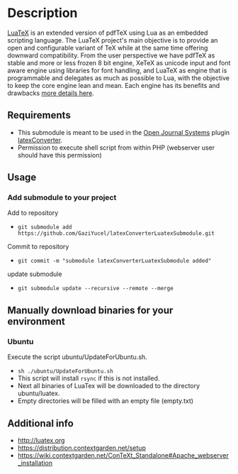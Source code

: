 # Description
[LuaTeX](http://luatex.org) is an extended version of pdfTeX using Lua as an embedded scripting language. The LuaTeX project's main objective is to provide an open and configurable variant of TeX while at the same time offering downward compatibility. From the user perspective we have pdfTeX as stable and more or less frozen 8 bit engine, XeTeX as unicode input and font aware engine using libraries for font handling, and LuaTeX as engine that is programmable and delegates as much as possible to Lua, with the objective to keep the core engine lean and mean. Each engine has its benefits and drawbacks [more details here](http://luatex.org/roadmap.html#tbp).

## Requirements
- This submodule is meant to be used in the [Open Journal Systems](https://pkp.sfu.ca/software/ojs/download/) plugin [latexConverter](https://github.com/GaziYucel/latexConverter).
- Permission to execute shell script from within PHP (webserver user should have this permission)

## Usage

### Add submodule to your project
Add to repository
- `git submodule add https://github.com/GaziYucel/latexConverterLuatexSubmodule.git`

Commit to repository
- `git commit -m "submodule latexConverterLuatexSubmodule added"`

update submodule
- `git submodule update --recursive --remote --merge`

## Manually download binaries for your environment

### Ubuntu
Execute the script ubuntu/UpdateForUbuntu.sh. 
- `sh ./ubuntu/UpdateForUbuntu.sh`
- This script will install `rsync` if this is not installed. 
- Next all binaries of LuaTex will be downloaded to the directory ubuntu/luatex.
- Empty directories will be filled with an empty file (empty.txt)

## Additional info
- http://luatex.org
- https://distribution.contextgarden.net/setup
- https://wiki.contextgarden.net/ConTeXt_Standalone#Apache_webserver_installation
